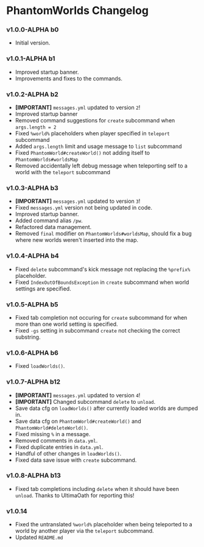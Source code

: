 # PhantomWorlds Changelog

### v1.0.0-ALPHA b0
* Initial version.

### v1.0.1-ALPHA b1
* Improved startup banner.
* Improvements and fixes to the commands.

### v1.0.2-ALPHA b2
* **[IMPORTANT]** `messages.yml` updated to version `2`!
* Improved startup banner
* Removed command suggestions for `create` subcommand when `args.length = 2`
* Fixed `%world%` placeholders when player specified in `teleport` subcommand
* Added `args.length` limit and usage message to `list` subcommand
* Fixed `PhantomWorld#createWorld()` not adding itself to `PhantomWorlds#worldsMap`
* Removed accidentally left debug message when teleporting self to a world with the `teleport` subcommand

### v1.0.3-ALPHA b3
* **[IMPORTANT]** `messages.yml` updated to version `3`!
* Fixed `messages.yml` version not being updated in code.
* Improved startup banner.
* Added command alias `/pw`.
* Refactored data management.
* Removed `final` modifier on `PhantomWorlds#worldsMap`, should fix a bug where new worlds weren't inserted into the map.

### v1.0.4-ALPHA b4
* Fixed `delete` subcommand's kick message not replacing the `%prefix%` placeholder.
* Fixed `IndexOutOfBoundsException` in `create` subcommand when world settings are specified.

### v1.0.5-ALPHA b5
* Fixed tab completion not occuring for `create` subcommand for when more than one world setting is specified.
* Fixed `-gs` setting in subcommand `create` not checking the correct substring.

### v1.0.6-ALPHA b6
* Fixed `loadWorlds()`.

### v1.0.7-ALPHA b12
* **[IMPORTANT]** `messages.yml` updated to version `4`!
* **[IMPORTANT]** Changed subcommand `delete` to `unload`.
* Save data cfg on `loadWorlds()` after currently loaded worlds are dumped in.
* Save data cfg on `PhantomWorld#createWorld()` and `PhantomWorld#deleteWorld()`.
* Fixed missing `%` in a message.
* Removed comments in `data.yml`.
* Fixed duplicate entries in `data.yml`.
* Handful of other changes in `loadWorlds()`.
* Fixed data save issue with `create` subcommand.

### v1.0.8-ALPHA b13
* Fixed tab completions including `delete` when it should have been `unload`. Thanks to UltimaOath for reporting this!

### v1.0.14
* Fixed the untranslated `%world%` placeholder when being teleported to a world by another player via the `teleport` subcommand.
* Updated `README.md`